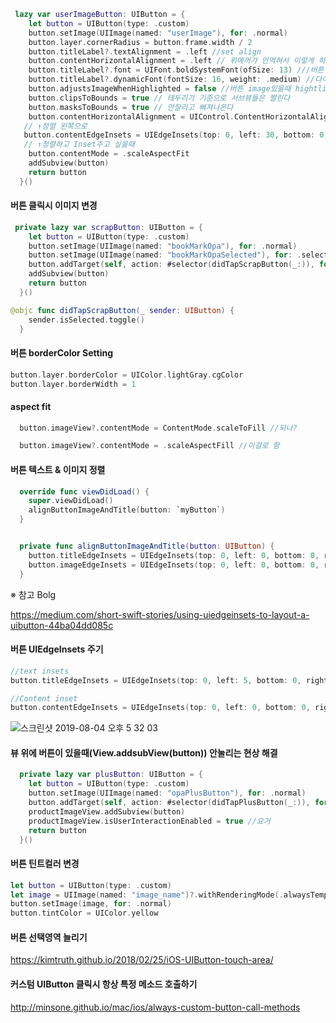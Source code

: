 ~~~swift
 lazy var userImageButton: UIButton = {
    let button = UIButton(type: .custom)
    button.setImage(UIImage(named: "userImage"), for: .normal)
    button.layer.cornerRadius = button.frame.width / 2
    button.titleLabel?.textAlignment = .left //set align
    button.contentHorizontalAlignment = .left // 위에꺼가 안먹혀서 이렇게 하니까 된다
    button.titleLabel?.font = UIFont.boldSystemFont(ofSize: 13) ///버튼 폰트 사이즈
    button.titleLabel?.dynamicFont(fontSize: 16, weight: .medium) //다이나믹
    button.adjustsImageWhenHighlighted = false //버튼 image있을때 hightlight 금지
    button.clipsToBounds = true // 테두리가 기준으로 서브뷰들은 짤린다
    button.masksToBounds = true // 안잘리고 삐져나온다
    button.contentHorizontalAlignment = UIControl.ContentHorizontalAlignment.left
   // ↑정렬 왼쪽으로
   button.contentEdgeInsets = UIEdgeInsets(top: 0, left: 30, bottom: 0, right: 0)
   // ↑정렬하고 Inset주고 싶을때
    button.contentMode = .scaleAspectFit
    addSubview(button)
    return button
  }()

~~~



#### 버튼 클릭시 이미지 변경

~~~swift
 private lazy var scrapButton: UIButton = {
    let button = UIButton(type: .custom)
    button.setImage(UIImage(named: "bookMarkOpa"), for: .normal)
    button.setImage(UIImage(named: "bookMarkOpaSelected"), for: .selected) 
    button.addTarget(self, action: #selector(didTapScrapButton(_:)), for: .touchUpInside)
    addSubview(button)
    return button
  }()

@objc func didTapScrapButton(_ sender: UIButton) {
    sender.isSelected.toggle()
  }
~~~



#### 버튼 borderColor Setting

~~~swift
button.layer.borderColor = UIColor.lightGray.cgColor
button.layer.borderWidth = 1
~~~



#### **aspect fit** 

```swift
  button.imageView?.contentMode = ContentMode.scaleToFill //되나?

  button.imageView?.contentMode = .scaleAspectFill //이걸로 함 
```



#### 버튼 텍스트 & 이미지 정렬

~~~swift
  override func viewDidLoad() {
    super.viewDidLoad()
    alignButtonImageAndTitle(button: `myButton`)
  }


  private func alignButtonImageAndTitle(button: UIButton) {
    button.titleEdgeInsets = UIEdgeInsets(top: 0, left: 0, bottom: 0, right: 0)
    button.imageEdgeInsets = UIEdgeInsets(top: 0, left: 0, bottom: 0, right: 10 )
  }


~~~

※ 참고 Bolg

https://medium.com/short-swift-stories/using-uiedgeinsets-to-layout-a-uibutton-44ba04dd085c



#### 버튼 UIEdgeInsets 주기 

~~~swift
//text insets
button.titleEdgeInsets = UIEdgeInsets(top: 0, left: 5, bottom: 0, right: -5)

//Content inset
button.contentEdgeInsets = UIEdgeInsets(top: 0, left: 0, bottom: 0, right: 5) //이걸 같이 해줘야지 글자가 짤리지 않고 나온다
~~~

![스크린샷 2019-08-04 오후 5 32 03](https://user-images.githubusercontent.com/47776915/62421513-caebf600-b6dd-11e9-8002-346c2f4dc7a3.png)



#### 뷰 위에 버튼이 있을때(View.addsubView(button)) 안눌리는 현상 해결

~~~swift
  private lazy var plusButton: UIButton = {
    let button = UIButton(type: .custom)
    button.setImage(UIImage(named: "opaPlusButton"), for: .normal)
    button.addTarget(self, action: #selector(didTapPlusButton(_:)), for: .touchUpInside)
    productImageView.addSubview(button)
    productImageView.isUserInteractionEnabled = true //요거
    return button
  }()
~~~



#### 버튼 틴트컬러 변경

~~~swift
let button = UIButton(type: .custom)
let image = UIImage(named: "image_name")?.withRenderingMode(.alwaysTemplate) //랜더링을 해줘야 한다
button.setImage(image, for: .normal)
button.tintColor = UIColor.yellow
~~~



#### 버튼 선택영역 늘리기

https://kimtruth.github.io/2018/02/25/iOS-UIButton-touch-area/



#### 커스텀 UIButton 클릭시 항상 특정 메소드 호출하기

http://minsone.github.io/mac/ios/always-custom-button-call-methods